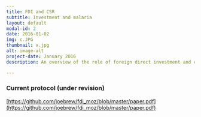 ```yaml
---
title: FDI and CSR
subtitle: Investment and malaria
layout: default
modal-id: 2
date: 2016-01-02
img: c.JPG
thumbnail: x.jpg
alt: image-alt
project-date: January 2016
description: An overview of the role of foreign direct investment and corporate social responsibility in malaria control in Mozambique.

---
```


### Current protocol (under revision)

[https://github.com/joebrew/fdi_moz/blob/master/paper.pdf](https://github.com/joebrew/fdi_moz/blob/master/paper.pdf)